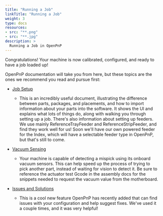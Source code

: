 ```yaml
---
title: "Running a Job"
linkTitle: "Running a Job"
weight: 3
type: docs
resources:
- src: "**.png"
- src: "**.jpg"
description: >
  Running a Job in OpenPnP
---
```


Congratulations! Your machine is now calibrated, configured, and ready to have a job loaded up!

OpenPnP documentation will take you from here, but these topics are the ones we recommend you read and pursue first:

* [Job Setup](https://github.com/openpnp/openpnp/wiki/User-Manual#job-setup)
  * This is an incredibly useful document, illustrating the difference between parts, packages, and placements, and how to import information about your parts into the software. It shows the UI and explains what lots of things do, along with walking you through setting up a job. There's also information about setting up feeders. We use mainly ReferenceTrayFeeder and ReferenceStripFeeder, and find they work well for us! Soon we'll have our own powered feeder for the Index, which will have a selectable feeder type in OpenPnP, but that's still to come.

* [Vacuum Sensing](https://github.com/openpnp/openpnp/wiki/Setup-and-Calibration%3A-Vacuum-Sensing)
  * Your machine is capable of detecting a mispick using its onboard vacuum sensors. This can help speed up the process of trying to pick another part, instead of waiting for vision to detect it. Be sure to reference the actuator test Gcode in the assembly docs for the snippets needed to request the vacuum value from the motherboard.

* [Issues and Solutions](https://github.com/openpnp/openpnp/wiki/Issues-and-Solutions)
  * This is a cool new feature OpenPnP has recently added that can find issues with your configuration and help suggest fixes. We've used it a couple times, and it was very helpful!

